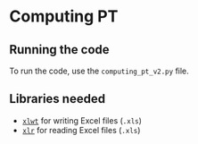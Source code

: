 # Computing PT

## Running the code

To run the code, use the `computing_pt_v2.py` file.

## Libraries needed

- [`xlwt`](https://pypi.org/project/xlwt/) for writing Excel files (`.xls`)
- [`xlr`](https://pypi.org/project/xlrd/) for reading Excel files (`.xls`)